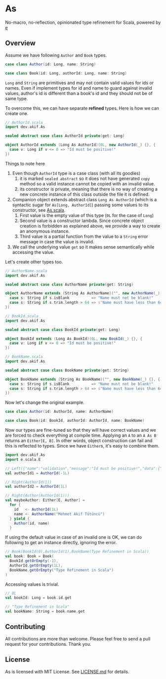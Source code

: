 # As

No-macro, no-reflection, opinionated type refinement for Scala, powered by [e](https://github.com/makiftutuncu/e)

## Overview

Assume we have following `Author` and `Book` types.

```scala
case class Author(id: Long, name: String)

case class Book(id: Long, authorId: Long, name: String)
```

`Long` and `String` are primitives and may not contain valid values for ids or names. Even if implement types for id and name to guard against invalid values, author's id is different than a book's id and they should not be of same type.

To overcome this, we can have separate **refined** types. Here is how we can create one.

```scala
// AuthorId.scala
import dev.akif.As

sealed abstract case class AuthorId private(get: Long)

object AuthorId extends (Long As AuthorId)(0L, new AuthorId(_) {}, {
  case v: Long if v <= 0 => "Id must be positive!"
})
```

Things to note here

1. Even though `AuthorId` type is a case class (with all its goodies)
   1. it is marked `sealed abstract` so it does not have generated `copy` method so a valid instance cannot be copied with an invalid value.
   2. its constructor is private, meaning that there is no way of creating a new concrete instance of this class outside the file it is defined.
2. Companion object extends abstract class `Long As AuthorId` (which is a syntactic sugar for `As[Long, AuthorId]`) passing some values to its constructor, see [As.scala](src/main/scala/dev/akif/As.scala).
   1. First value is the empty value of this type (`0L` for the case of `Long`)
   2. Second value is a constructor lambda. Since concrete object creation is forbidden as explained above, we provide a way to create an anonymous instance.
   3. Third value is a partial function from the value to a `String` error message in case the value is invalid.
3. We call the underlying value `get` so it makes sense semantically while accessing the value.

Let's create other types too.

```scala
// AuthorName.scala
import dev.akif.As

sealed abstract case class AuthorName private(get: String)

object AuthorName extends (String As AuthorName)("", new AuthorName(_) {}, {
  case s: String if s.isBlank          => "Name must not be blank!"
  case s: String if s.trim.length > 64 => s"Name must have less than 64 characters!"
})

// BookId.scala
import dev.akif.As

sealed abstract case class BookId private(get: Long)

object BookId extends (Long As BookId)(0L, new BookId(_) {}, {
  case v: Long if v <= 0 => "Id must be positive!"
})

// BookName.scala
import dev.akif.As

sealed abstract case class BookName private(get: String)

object BookName extends (String As BookName)("", new BookName(_) {}, {
  case s: String if s.isBlank          => "Name must not be blank!"
  case s: String if s.trim.length > 64 => s"Name must have less than 64 characters!"
})
```

Now let's change the original example.

```scala
case class Author(id: AuthorId, name: AuthorName)

case class Book(id: BookId, authorId: AuthorId, name: BookName)
```

Now our types are fine-tuned so that they will have correct values and we are forced to check everything at compile time. Applying an `A` to an `A As B` returns an `Either[E, B]`. In other words, object construction can fail and this is reflected to types. Since we have `Either`s, it's easy to combine them.

```scala
import dev.akif.As
import e.scala.E

// Left({"name":"validation","message":"Id must be positive!","data":{"value":"-1"}})
val authorId1 = AuthorId(-1L)

// Right(AuthorId(1))
val authorId2 = AuthorId(1L)

// Right(Author(AuthorId(1)))
val maybeAuthor: Either[E, Author] =
  for {
    id   <- AuthorId(1L)
    name <- AuthorName("Mehmet Akif Tütüncü")
  } yield {
    Author(id, name)
  }
```

If using the default value in case of an invalid one is OK, we can do following to get an instance directly, ignoring the error.

```scala
// Book(BookId(0),AuthorId(1),BookName(Type Refinement in Scala))
val book: Book = Book(
  BookId.getOrEmpty(-1),
  AuthorId.getOrEmpty(1L),
  BookName.getOrEmpty("Type Refinement in Scala")
)
```

Accessing values is trivial.

```scala
// 0L
val bookId: Long = book.id.get

// "Type Refinement in Scala"
val bookName: String = book.name.get
```

## Contributing

All contributions are more than welcome. Please feel free to send a pull request for your contributions. Thank you.

## License

As is licensed with MIT License. See [LICENSE.md](LICENSE.md) for details.
